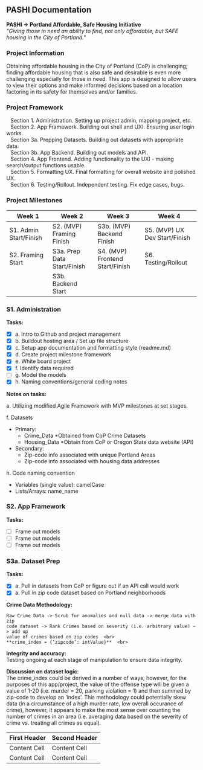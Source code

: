 ## PASHI Documentation ##
**PASHI -> Portland Affordable, Safe Housing Initiative**  
*"Giving those in need an ability to find, not only affordable, but SAFE housing in the City of Portland."*

### Project Information

Obtaining affordable housing in the City of Portland (CoP) is challenging; finding affordable housing that is also safe and desirable is even more challenging especially for those in need.  This app is designed to allow users to view their options and make informed decisions based on a location factoring in its safety for themselves and/or families.

### Project Framework

&ensp; Section 1.  Administration.  Setting up project admin, mapping project, etc.  
&ensp; Section 2.  App Framework.  Building out shell and UXI.  Ensuring user login works.    
&ensp; Section 3a.  Prepping Datasets.  Building out datasets with appropriate data.  
&ensp; Section 3b.  App Backend.  Building out models and API.    
&ensp; Section 4.  App Frontend.  Adding functionality to the UXI - making search/output functions usable.  
&ensp; Section 5.  Formatting UX.  Final formatting for overall website  and polished UX.  
&ensp; Section 6.  Testing/Rollout.  Independent testing. Fix edge cases, bugs.  

### Project Milestones


  | Week 1                  | Week 2                        | Week 3                          | Week 4                        |
  | ----------------------- | ----------------------------- | ------------------------------- | ----------------------------- |
  | S1. Admin Start/Finish  | S2. (MVP) Framing Finish      | S3b. (MVP) Backend Finish       | S5. (MVP) UX Dev Start/Finish |
  | S2. Framing Start       | S3a. Prep Data Start/Finish   | S4. (MVP) Frontend Start/Finish | S6. Testing/Rollout           |
  |                         | S3b. Backend Start            |                                 |                               |

### S1. Administration

**Tasks:**

  - [x] a. Intro to Github and project management
  - [x] b. Buildout hosting area / Set up file structure
  - [x] c. Setup app documentation and formatting style (readme.md)
  - [x] d. Create project milestone framework
  - [x] e. White board project
  - [x] f. Identify data required
  - [ ] g. Model the models
  - [x] h. Naming conventions/general coding notes

**Notes on tasks:**

a. Utilizing modified Agile Framework with MVP milestones at set stages.  

f. Datasets
   - Primary:  
     - Crime_Data *Obtained from CoP Crime Datasets  
     - Housing_Data *Obtain from CoP or Oregon State data website (API)  
   - Secondary:    
     - Zip-code info associated with unique Portland Areas  
     - Zip-code info associated with housing data addresses  

h. Code naming convention  
   - Variables (single value):  camelCase  
   - Lists/Arrays:  name_name  

### S2. App Framework

  **Tasks:**
   - [ ] Frame out models  
   - [ ] Frame out models  
   - [ ] Frame out models  

### S3a. Dataset Prep

  **Tasks:**
  - [x] a. Pull in datasets from CoP or figure out if an API call would work
  - [x] a. Pull in zip code dataset based on Portland neighborhoods

  **Crime Data Methodology:**


```
Raw Crime Data -> Scrub for anomalies and null data -> merge data with zip
code dataset -> Rank Crimes based on severity (i.e. arbitrary value) -> add up
value of crimes based on zip codes  <br>
**crime_index = {‘zipcode’: intValue}**  <br>
```

**Integrity and accuracy:**  
Testing ongoing at each stage of manipulation to ensure data integrity.  

**Discussion on dataset logic**:  
The crime_index could be derived in a number of ways; however, for the purposes of this app/project, the value of the offense type will be given a value of 1-20 (i.e. murder = 20, parking violation = 1) and then summed by zip-code to develop an ‘index’.  This methodology could potentially skew data (in a circumstance of a high murder rate, low overall occurance of crime), however, it appears to make the most sense over counting the number of crimes in an area (i.e. averaging data based on the severity of crime vs. treating all crimes as equal).  






  | First Header  | Second Header |
  | ------------- | ------------- |
  | Content Cell  | Content Cell  |
  | Content Cell  | Content Cell  |
